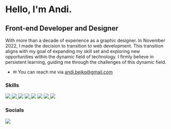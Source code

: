 # Hello, I'm Andi.

## Front-end Developer and Designer

With more than a decade of experience as a graphic designer. In November 2022, I made the decision to transition to web development. This transition aligns with my goal of expanding my skill set and exploring new opportunities within the dynamic field of technology. I firmly believe in persistent learning, guiding me through the challenges of this dynamic field.

- ✉ You can reach me via andi.bejko@gmail.com

### Skills

<p align="left"> 
    <a href="https://www.w3.org/html/" target="_blank"> <img src="https://img.icons8.com/color/48/000000/html-5.png" /> </a> 
    <a href="https://www.w3schools.com/css/" target="_blank"> <img src="https://img.icons8.com/color/48/000000/css3.png"/> </a>
    <img src="https://img.icons8.com/color/48/000000/javascript--v1.png"/>
    <a href="https://reactjs.org/" target="_blank"> <img src="https://img.icons8.com/color/48/000000/react-native.png"/> </a> 
    <a href="https://sass-lang.com/" target="_blank"> <img src="https://img.icons8.com/color/48/000000/sass.png"/></a>
    <a href="https://tailwindcss.com/" target="_blank"> <img src="https://img.icons8.com/color/48/000000/tailwindcss.png"/></a>
    <a href="https://figma.com" target="_blank"> <img src="https://img.icons8.com/color/48/000000/figma.png"/> </a> 
    <a href="https://git-scm.com/" target="_blank"> <img src="https://img.icons8.com/color/48/000000/git.png"/> </a>    
</p>

### Socials

<p align="left"> 
  <a href="https://www.linkedin.com/in/andibejko/" target="_blank" rel="noreferrer"><img src="https://img.icons8.com/color/48/000000/linkedin.png" /></a>
</p>

